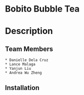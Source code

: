 # Bobito Bubble Tea

# Description

## Team Members
```
* Danielle Dela Cruz 
* Lance Malaga
* Yanjun Liu
* Andrea Wu Zheng
```

## Installation
```
```